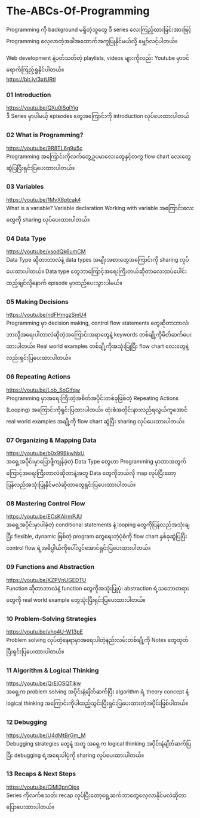 # The-ABCs-Of-Programming
Programming ကို background မရှိတဲ့သူတွေ ဒီ series လေးကြည့်ထားခြင်းအားဖြင့် Programming လေ့လာတဲ့အခါအထောက်အကူပြုနိုင်မယ်လို့ မျှော်လင့်ပါတယ်။

Web development နဲ့ပတ်သတ်တဲ့ playlists, videos များကိုလည်း Youtube မှာဝင်ရောက်ကြည့်ရှုနိုင်ပါတယ်။ <br />
https://bit.ly/3xtURtI

### 01 Introduction
https://youtu.be/QXu0iSglYig <br />
ဒီ Series မှာပါမယ့် episodes တွေအကြောင်းကို introduction လုပ်ပေးထားပါတယ်

### 02 What is Programming? 
https://youtu.be/9R8TL6g9u5c <br />
Programming အကြောင်းကိုလက်တွေ့ဥပမာလေးတွေနှင့်တကွ flow chart လေးတွေဆွဲပြပြီးရှင်းပြပေးထားပါတယ်။

### 03 Variables 
https://youtu.be/1MvX8ptcak4 <br />
What is a variable?
Variable declaration
Working with variable 
အကြောင်းလေးတွေကို sharing လုပ်ပေးထားပါတယ်။

### 04 Data Type
https://youtu.be/xsodQk6umCM <br />
Data Type ဆိုတာဘာလဲနဲ့ data types အမျိုးအစားတွေအကြောင်းကို sharing လုပ်ပေးထားပါတယ်။
Data type တွေဘာကြောင့်အရေးကြီးတယ်ဆိုတာလေးထပ်ပေါင်းထည့်ချင်လို့နောက် episode မှာထည့်ပေးသွားပါမယ်။

### 05 Making Decisions 
https://youtu.be/ndFHmgzSmU4 <br />
Programming မှာ decision making, control flow statements တွေဆိုတာဘာလဲ၊ ဘာလို့အရေးပါတာလဲဆိုတဲ့အကြောင်းအရာတွေနဲ့ keywords တစ်ချို့ကိုမိတ်ဆက်ပေးထားပါတယ်။ Real world examples တစ်ချို့ကိုအသုံးပြုပြီး flow chart လေးတွေနဲ့လည်းရှင်းပြပေးထားပါတယ်။

### 06 Repeating Actions 
https://youtu.be/Lob_SoGifqw <br />
Programming မှာအရေးကြီးတဲ့အစိတ်အပိုင်းတစ်ခုဖြစ်တဲ့ Repeating Actions (Looping) အကြောင်းကိုရှင်းပြထားပါတယ်။ ထုံးစံအတိုင်းနားလည်ရလွယ်ကူအောင် real world examples အချို့ကို flow chart ဆွဲပြီး sharing လုပ်ပေးထားပါတယ်။

### 07 Organizing & Mapping Data
https://youtu.be/b0x99BkwNxU <br />
အရှေ့အပိုင်းမှာပြောဖို့ကျန်ခဲ့တဲ့ Data Type တွေဟာ Programming မှာဘာအတွက်ကြောင့်အရေးကြီးတာလဲဆိုတာနဲ့အတူ Data တွေကိုဘယ်လို map လုပ်ပြီးတော့ပြန်လည်အသုံးပြုနိုင်မလဲဆိုတာတွေရှင်းပြပေးထားပါတယ်။

### 08 Mastering Control Flow 
https://youtu.be/ECsKAlrmPJU <br />
အရှေ့အပိုင်းမှာပါခဲ့တဲ့ conditional statements နဲ့ looping တွေကိုပြန်လည်အသုံးချပြီး flexible, dynamic ဖြစ်တဲ့ program တွေရေးတဲ့ပုံစံကို flow chart နှစ်ခုဆွဲပြပြီး control flow ရဲ့အဓိပ္ပါယ်ကိုပေါ်လွင်အောင်ရှင်းပြပေးထားပါတယ်။

### 09 Functions and Abstraction 
https://youtu.be/KZPVnUGEDTU <br />
Function ဆိုတာဘာလဲနဲ့ function တွေကိုအသုံးပြုပုံ၊ abstraction ရဲ့သဘောတရားတွေကို real world example တွေသုံးပြီးရှင်းပြပေးထားပါတယ်။

### 10 Problem-Solving Strategies 
https://youtu.be/vho4U-W13pE <br />
Problem solving လုပ်တဲ့နေရာမှာအရေးပါတဲ့နည်းလမ်းတစ်ချို့ကို Notes တွေထုတ်ပြီးရှင်းပြပေးထားပါတယ်။

### 11 Algorithm & Logical Thinking
https://youtu.be/QrEiOSQTikw <br />
အရှေ့က problem solving အပိုင်းနဲ့ချိတ်ဆက်ပြီး algorithm ရဲ့ theory concept နဲ့ logical thinking အကြောင်းကိုပါထည့်သွင်းပြီးရှင်းပြပေးထားတဲ့အပိုင်းဖြစ်ပါတယ်။

### 12 Debugging 
https://youtu.be/U4dMtBrGm_M <br />
Debugging strategies တွေနဲ့ အတူ အရှေ့က logical thinking အပိုင်းနဲ့ချိတ်ဆက်ပြပြီး debugging ရဲ့အရေးပါပုံကို sharing လုပ်ပေးထားပါတယ်။

### 13 Recaps & Next Steps
https://youtu.be/CiMi3pnOips <br />
Series ကိုလက်စသတ်၊ recap လုပ်ပြီးတော့ရှေ့ဆက်ဘာတွေလေ့လာနိုင်မလဲဆိုတာပြောပေးထားပါတယ်။



